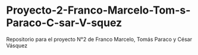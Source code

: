 # Proyecto-2-Franco-Marcelo-Tom-s-Paraco-C-sar-V-squez
Repositorio para el proyecto N°2 de Franco Marcelo, Tomás Paraco y César Vásquez 
